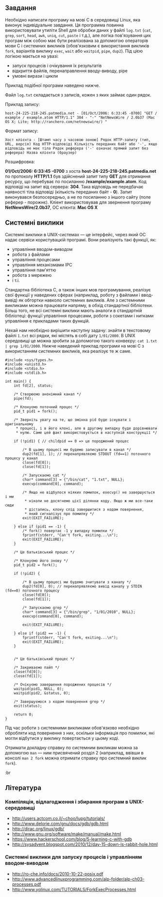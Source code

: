## Завдання

Необхідно написати програму на мові C в середовищі Linux, яка виконує індивідуальне завдання. Ця программа повинна використовувати утиліти Shell для обробки даних у файлі `log.txt` (`cat`, `grep`, `sort`, `head`, `awk`, `uniq`, `cut`, `paste` і т.д.), але логіка пов'язування цих програм між собою має бути реалізована за допомогою операторів мови С і системних викликів (обов'язковим є використання викликів `fork`, варіантів виклику `exec`, `wait` або `waitpid`, `pipe`, `dup2`). Під цією логікою мається на увазі:

- запуск процесів і очікування їх результатів
- відкриття файлів, перенаправлення вводу-виводу, pipe
- умовні вирази і цикли

Приклад подібної програми наведено нижче.

Файл `log.txt` складається з записів, кожен з яких займає один рядок.

Приклад запису:

    host-24-225-218-245.patmedia.net - [01/Oct/2006: 6:33:45 -0700] "GET / example / example.atom HTTP/1.1" 304 - "-" "NetNewsWire / 2.0b37 (Mac OS X; Lite; http://ranchero.com/netnewswire/) "

Формат запису:

    Хост клієнта - [Штамп часу з часовою зоною] Рядок HTTP-запиту (тип, URL, версія) Код HTTP-відповіді Кількість переданих байт або '-', якщо відповідь не має тіла Рядок реферера ('-' означає прямий запит без реферера) Назва клієнта (браузер)

Розшифровка:

**01/Oct/2006: 6:33:45 -0700** з хоста **host-24-225-218-245.patmedia.net** по протоколу **HTTP/1.1** був здійснений запит типу **GET** для отримання ресурсу, що перебуває по посиланню **/example/example.atom**. Код відповіді на запит від сервера: **304**. Така відповідь не передбачає наявності тіла відповіді (кількість переданих байт - **0**). Запит виконувався безпосередньо, а не по посиланню з іншого сайту (поле реферер - порожнє). Кліент використовував для звернення програму **NetNewsWire/2.0b37**, ОС клієнта: **Mac OS X**

## Системні виклики

Системні виклики в UNIX-системах — це інтерфейс, через який ОС надає сервіси користувацкій програмі. Вони реалізують такі функції, як:

- управління вводом-виводом
- робота з файлами
- управління процесами
- управління механізмами IPC
- управління пам'яттю
- робота з мережею
- і т.і.

Стандартна бібліотека С, а також інших мов програмування, реалізує свої функції у наведених сферах (наприклад, роботу з файлами і ввод-вивід) як обгортки навколо системних викликів. Але з системними викликами можна працювати напряму, в обхід стандартної бібліотеки. Більш того, не всі системні виклики мають аналоги в стандартній бібліотеці: функції управління процесами, роботи з сокетами і нитками управління є прикладами таких функцій. 

Нехай нам необхідно вирішити наступну задачу: знайти в текстовому файлі `1.txt` всі рядки, які містять в собі дату `1/01/2000`. В UNIX середовищі це можна зробити за допомогою такого конвеєру: `cat 1.txt | grep 1/01/2000`. Нижче наведений приклад програми на мові С з використанням системних викликів, яка реалізує те ж саме.

	#include <sys/types.h>
	#include <unistd.h>
	#include <stdio.h>
	#include <stdlib.h>
	
	int main() {
        int fd[2], status;

		/* Створюємо анонімний канал */
	    pipe(fd);

	    /* Клонуємо поточний процес */
	    pid_t pid1 = fork();
	
	    /* Зверніть увагу на те, що змінна pid буде існувати і  оригінальному
		 * процесі, і в його клоні, але в другому випадку буде дорівнювати
	     * нулю. Саме цей факт використовується в наступній конструкції */

	    if (!pid1) { // childpid == 0 => це породжений процес
			
			/* В цьому процесі ми будемо записувати в канал */
			dup2(fd[1], 1); // перенапрявляємо STDOUT (fd==1) поточного процесу у канал
			close(fd[0]);
			close(fd[1]);
	
			/* Запускаємо cat */
	        char* command[3] = {"/bin/cat", "1.txt", NULL};
	        execvp(command[0], command);
	
	        /* Якщо не відбулося ніяких помилок, execvp() не завершується і ми
	         * ніколи не досягнемо цієї ділянки коду. Якщо ж ми все-таки сюди
	         * дістались, клону слід завершитися з кодом повернення,
	         * який сигналізує про помилку */
	        exit(EXIT_FAILURE);

	    } else if (pid1 == -1) {
	        /* fork() повертає -1 у випадку помилки */
	        fprintf(stderr, "Can't fork, exiting...\n");
	        exit(EXIT_FAILURE);
	    }

	    /* Це батьківський процес */

		/* Клонуємо його знову */
	    pid_t pid2 = fork();

	    if (!pid2) { 
			
			/* В цьому процесі ми будемо зчитувати з каналу */
			dup2(fd[0], 0); // перенапрявляємо вивід каналу у STDIN (fd==0) поточного процесу
			close(fd[0]);
			close(fd[1]);
	
			/* Запускаємо grep */
	        char* command[3] = {"/bin/grep", "1/01/2010", NULL};
	        execvp(command[0], command);
	
	        exit(EXIT_FAILURE);

	    } else if (pid2 == -1) {
	        fprintf(stderr, "Can't fork, exiting...\n");
	        exit(EXIT_FAILURE);
	    }


	    /* Це батьківський процес */

		/* Закриваємо пайп */
		close(fd[0]);
		close(fd[1]);

		/* Очікуємо завершення породжених процесів */
		waitpid(pid1, NULL, 0);
		waitpid(pid2, &status, 0);
	    
		/* Завершуємося з кодом повернення grep */
		exit(status);
	    
	    return 0;
	}

Під час роботи з системними викликами обов'язково необхідно обробляти код повернення з них, оскільки інформація про помилки, які могли відбутися у виклику повертається у цьому коді.

Отримати докладну справку по системним викликам можна за допомогою `man` — ним присвячений розділ 2 (наприклад, ввівши в консолі `man 2 fork` можна отримати справку про системний виклик `fork`).

:br

## Література

### Компіляція, відлагодження і збирання програм в UNIX-середовищі

- <http://users.actcom.co.il/~choo/lupg/tutorials/>
- <http://www.delorie.com/gnu/docs/gdb/gdb.html>
- <http://dirac.org/linux/gdb/>
- <http://www.gnu.org/software/make/manual/make.html>
- <https://www.hackerschool.com/blog/5-learning-c-with-gdb>
- <http://sysadvent.blogspot.com/2010/12/day-15-down-ls-rabbit-hole.html>

### Системні виклики для запуску процесів і управлінням вводом-виводом

- <http://ro-che.info/docs/2010-10-22-posix.pdf>
- <http://www.advancedlinuxprogramming.com/alp-folder/alp-ch03-processes.pdf>
- <http://www.yolinux.com/TUTORIALS/ForkExecProcesses.html>
